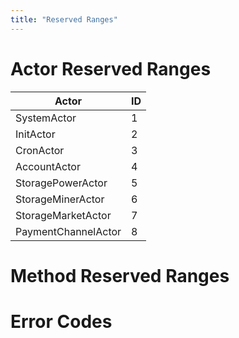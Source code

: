 ```yaml
---
title: "Reserved Ranges"
---
```


# Actor Reserved Ranges

| Actor                | ID |
|---|---|
| SystemActor          | 1 |
| InitActor            | 2 |
| CronActor            | 3 |
| AccountActor         | 4 |
| StoragePowerActor    | 5 |
| StorageMinerActor    | 6 |
| StorageMarketActor   | 7 |
| PaymentChannelActor  | 8 |

# Method Reserved Ranges

# Error Codes

